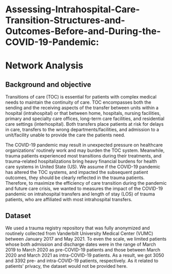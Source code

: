 # Assessing-Intrahospital-Care-Transition-Structures-and-Outcomes-Before-and-During-the-COVID-19-Pandemic:
# Network Analysis


## Background and objective

Transitions of care (TOC) is essential for patients with complex medical needs to maintain the continuity of care. TOC encompasses both the sending and the receiving aspects of the transfer between units within a hospital (intrahospital) or that between home, hospitals, nursing facilities, primary and specialty care offices, long-term care facilities, and residential care settings (interhospital). Both transfers place patients at risk for delays in care, transfers to the wrong departments/facilities, and admission to a unit/facility unable to provide the care the patients need. 

The COVID-19 pandemic may result in unexpected pressure on healthcare organizations’ routinely work and may burden the TOC system. Meanwhile, trauma patients experienced most transitions during their treatments, and trauma-related hospitalizations bring heavy financial burdens for health care systems in United State (US). We assume if the COVID-19 pandemic has altered the TOC systems, and impacted the subsequent patient outcomes, they should be clearly reflected in the trauma patients. Therefore, to maximize the efficiency of care transition during the pandemic and future care crisis, we wanted to measures the impact of the COVID-19 pandemic on intrahospital transfers and length of stay (LOS) of trauma patients, who are affiliated with most intrahospital transfers.

## Dataset
We used a trauma registry repository that was fully anonymized and routinely collected from Vanderbilt University Medical Center (VUMC) between January 2017 and May 2021. To even the scale, we limited patients whose both admission and discharge dates were in the range of March 2019 to March 2020 as pre-COVID-19 patients and those between March 2020 and March 2021 as intra-COVID-19 patients. As a result, we got 3050 and 3392 pre- and intra-COVID-19 patients, respectively.
As it related to patients' privacy, the dataset would not be provided here.
